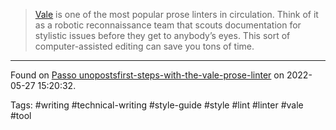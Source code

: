 > [Vale](https://docs.errata.ai/vale/about) is one of the most popular prose linters in circulation. Think of it as a robotic reconnaissance team that scouts documentation for stylistic issues before they get to anybody’s eyes. This sort of computer-assisted editing can save you tons of time.

---
Found on [Passo unopostsfirst-steps-with-the-vale-prose-linter](https://passo.uno/posts/first-steps-with-the-vale-prose-linter/) on 2022-05-27 15:20:32.

Tags: #writing #technical-writing #style-guide #style #lint #linter #vale #tool